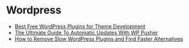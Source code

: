 # Wordpress

* [Best Free WordPress Plugins for Theme Development](http://www.vandelaydesign.com/wordpress-plugins-for-theme-development/)
* [The Ultimate Guide To Automatic Updates With WP Pusher](http://blog.wppusher.com/the-ultimate-guide-to-automatic-updates-with-wp-pusher/)
* [How to Remove Slow WordPress Plugins and Find Faster Alternatives](http://themeisle.com/blog/remove-slow-wordpress-plugins/)
